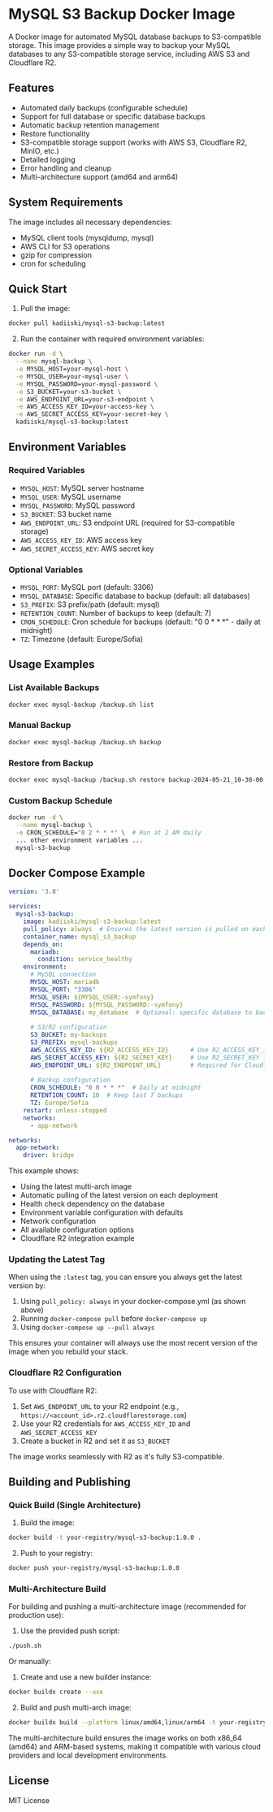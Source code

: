 # MySQL S3 Backup Docker Image

A Docker image for automated MySQL database backups to S3-compatible storage. This image provides a simple way to backup your MySQL databases to any S3-compatible storage service, including AWS S3 and Cloudflare R2.

## Features

- Automated daily backups (configurable schedule)
- Support for full database or specific database backups
- Automatic backup retention management
- Restore functionality
- S3-compatible storage support (works with AWS S3, Cloudflare R2, MinIO, etc.)
- Detailed logging
- Error handling and cleanup
- Multi-architecture support (amd64 and arm64)

## System Requirements

The image includes all necessary dependencies:
- MySQL client tools (mysqldump, mysql)
- AWS CLI for S3 operations
- gzip for compression
- cron for scheduling

## Quick Start

1. Pull the image:
```bash
docker pull kadiiski/mysql-s3-backup:latest
```

2. Run the container with required environment variables:
```bash
docker run -d \
  --name mysql-backup \
  -e MYSQL_HOST=your-mysql-host \
  -e MYSQL_USER=your-mysql-user \
  -e MYSQL_PASSWORD=your-mysql-password \
  -e S3_BUCKET=your-s3-bucket \
  -e AWS_ENDPOINT_URL=your-s3-endpoint \
  -e AWS_ACCESS_KEY_ID=your-access-key \
  -e AWS_SECRET_ACCESS_KEY=your-secret-key \
  kadiiski/mysql-s3-backup:latest
```

## Environment Variables

### Required Variables

- `MYSQL_HOST`: MySQL server hostname
- `MYSQL_USER`: MySQL username
- `MYSQL_PASSWORD`: MySQL password
- `S3_BUCKET`: S3 bucket name
- `AWS_ENDPOINT_URL`: S3 endpoint URL (required for S3-compatible storage)
- `AWS_ACCESS_KEY_ID`: AWS access key
- `AWS_SECRET_ACCESS_KEY`: AWS secret key

### Optional Variables

- `MYSQL_PORT`: MySQL port (default: 3306)
- `MYSQL_DATABASE`: Specific database to backup (default: all databases)
- `S3_PREFIX`: S3 prefix/path (default: mysql)
- `RETENTION_COUNT`: Number of backups to keep (default: 7)
- `CRON_SCHEDULE`: Cron schedule for backups (default: "0 0 * * *" - daily at midnight)
- `TZ`: Timezone (default: Europe/Sofia)

## Usage Examples

### List Available Backups

```bash
docker exec mysql-backup /backup.sh list
```

### Manual Backup

```bash
docker exec mysql-backup /backup.sh backup
```

### Restore from Backup

```bash
docker exec mysql-backup /backup.sh restore backup-2024-05-21_10-30-00.sql.gz
```

### Custom Backup Schedule

```bash
docker run -d \
  --name mysql-backup \
  -e CRON_SCHEDULE="0 2 * * *" \  # Run at 2 AM daily
  ... other environment variables ...
  mysql-s3-backup
```

## Docker Compose Example

```yaml
version: '3.8'

services:
  mysql-s3-backup:
    image: kadiiski/mysql-s3-backup:latest
    pull_policy: always  # Ensures the latest version is pulled on each deployment
    container_name: mysql_s3_backup
    depends_on:
      mariadb:
        condition: service_healthy
    environment:
      # MySQL connection
      MYSQL_HOST: mariadb
      MYSQL_PORT: "3306"
      MYSQL_USER: ${MYSQL_USER:-symfony}
      MYSQL_PASSWORD: ${MYSQL_PASSWORD:-symfony}
      MYSQL_DATABASE: my_database  # Optional: specific database to backup
      
      # S3/R2 configuration
      S3_BUCKET: my-backups
      S3_PREFIX: mysql-backups
      AWS_ACCESS_KEY_ID: ${R2_ACCESS_KEY_ID}      # Use R2_ACCESS_KEY_ID for Cloudflare R2
      AWS_SECRET_ACCESS_KEY: ${R2_SECRET_KEY}     # Use R2_SECRET_KEY for Cloudflare R2
      AWS_ENDPOINT_URL: ${R2_ENDPOINT_URL}        # Required for Cloudflare R2 (e.g., https://<account_id>.r2.cloudflarestorage.com)
      
      # Backup configuration
      CRON_SCHEDULE: "0 0 * * *"  # Daily at midnight
      RETENTION_COUNT: 10  # Keep last 7 backups
      TZ: Europe/Sofia
    restart: unless-stopped
    networks:
      - app-network

networks:
  app-network:
    driver: bridge
```

This example shows:
- Using the latest multi-arch image
- Automatic pulling of the latest version on each deployment
- Health check dependency on the database
- Environment variable configuration with defaults
- Network configuration
- All available configuration options
- Cloudflare R2 integration example

### Updating the Latest Tag

When using the `:latest` tag, you can ensure you always get the latest version by:

1. Using `pull_policy: always` in your docker-compose.yml (as shown above)
2. Running `docker-compose pull` before `docker-compose up`
3. Using `docker-compose up --pull always`

This ensures your container will always use the most recent version of the image when you rebuild your stack.

### Cloudflare R2 Configuration

To use with Cloudflare R2:
1. Set `AWS_ENDPOINT_URL` to your R2 endpoint (e.g., `https://<account_id>.r2.cloudflarestorage.com`)
2. Use your R2 credentials for `AWS_ACCESS_KEY_ID` and `AWS_SECRET_ACCESS_KEY`
3. Create a bucket in R2 and set it as `S3_BUCKET`

The image works seamlessly with R2 as it's fully S3-compatible.

## Building and Publishing

### Quick Build (Single Architecture)

1. Build the image:
```bash
docker build -t your-registry/mysql-s3-backup:1.0.0 .
```

2. Push to your registry:
```bash
docker push your-registry/mysql-s3-backup:1.0.0
```

### Multi-Architecture Build

For building and pushing a multi-architecture image (recommended for production use):

1. Use the provided push script:
```bash
./push.sh
```

Or manually:

1. Create and use a new builder instance:
```bash
docker buildx create --use
```

2. Build and push multi-arch image:
```bash
docker buildx build --platform linux/amd64,linux/arm64 -t your-registry/mysql-s3-backup:latest --push .
```

The multi-architecture build ensures the image works on both x86_64 (amd64) and ARM-based systems, making it compatible with various cloud providers and local development environments.

## License

MIT License 